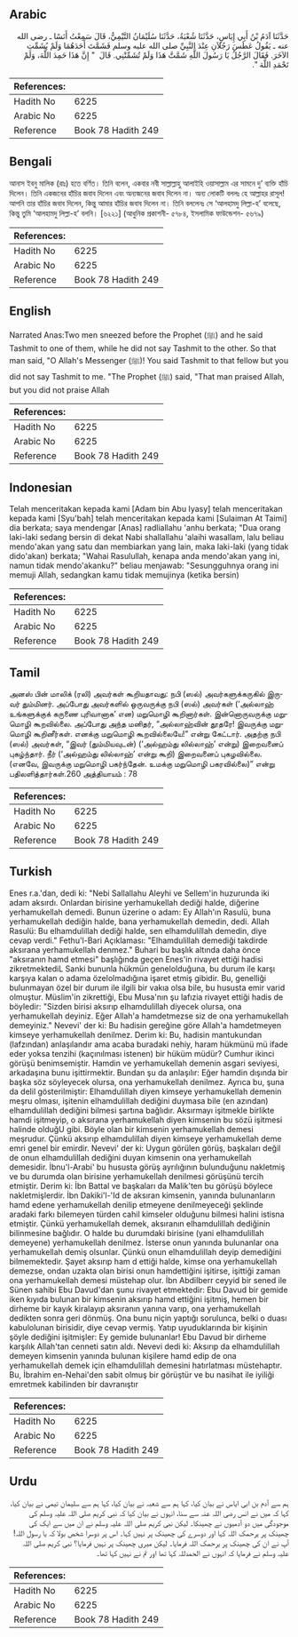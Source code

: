 ## Arabic


<div dir="rtl" lang="ar" style={{fontSize:'larger',backgroundColor:'#f8f9fa',padding:20}}>
حَدَّثَنَا آدَمُ بْنُ أَبِي إِيَاسٍ، حَدَّثَنَا شُعْبَةُ، حَدَّثَنَا سُلَيْمَانُ التَّيْمِيُّ، قَالَ سَمِعْتُ أَنَسًا ـ رضى الله عنه ـ يَقُولُ عَطَسَ رَجُلاَنِ عِنْدَ النَّبِيِّ صلى الله عليه وسلم فَشَمَّتَ أَحَدَهُمَا وَلَمْ يُشَمِّتِ الآخَرَ‏.‏ فَقَالَ الرَّجُلُ يَا رَسُولَ اللَّهِ شَمَّتَّ هَذَا وَلَمْ تُشَمِّتْنِي‏.‏ قَالَ ‏ "‏ إِنَّ هَذَا حَمِدَ اللَّهَ، وَلَمْ تَحْمَدِ اللَّهَ ‏"‏‏.‏
</div>
<div style={{backgroundColor:'#f8f9fa',padding:20, marginBottom: 10}}><table> <thead> <tr> <th>References:</th> <th></th> </tr> </thead> <tbody><tr><td>Hadith No</td><td>6225</td></tr><tr><td>Arabic No</td><td>6225</td></tr><tr><td>Reference</td><td>Book 78 Hadith 249</td></tr></tbody></table></div>

## Bengali


<div dir="ltr" lang="bn" style={{fontSize:'larger',backgroundColor:'#f8f9fa',padding:20}}>
আনাস ইবনু মালিক (রাঃ) হতে বর্ণিত। তিনি বলেন, একবার নবী সাল্লাল্লাহু আলাইহি ওয়াসাল্লাম এর সামনে দু’ ব্যক্তি হাঁচি দিলেন। তিনি একজনের হাঁচির জবাব দিলেন এবং অন্যজনের জবাব দিলেন না। অন্য লোকটি বললঃ হে আল্লাহর রাসূল! আপনি তার হাঁচির জবাব দিলেন, কিন্তু আমার হাঁচির জবাব দিলেন না। তিনি বললেনঃ সে ‘আলহামদু লিল্লা-হ’ বলেছে, কিন্তু তুমি ‘আলহামদু লিল্লা-হ’ বলনি। [৬২২১] (আধুনিক প্রকাশনী- ৫৭৮৪, ইসলামিক ফাউন্ডেশন- ৫৬৭৯)
</div>
<div style={{backgroundColor:'#f8f9fa',padding:20, marginBottom: 10}}><table> <thead> <tr> <th>References:</th> <th></th> </tr> </thead> <tbody><tr><td>Hadith No</td><td>6225</td></tr><tr><td>Arabic No</td><td>6225</td></tr><tr><td>Reference</td><td>Book 78 Hadith 249</td></tr></tbody></table></div>

## English


<div dir="ltr" lang="en" style={{fontSize:'larger',backgroundColor:'#f8f9fa',padding:20}}>
Narrated Anas:Two men sneezed before the Prophet (ﷺ) and he said Tashmit to one of them, while he did not say Tashmit to the other. So that man said, "O Allah's Messenger (ﷺ)! You said Tashmit to that fellow but you did not say Tashmit to me. "The Prophet (ﷺ) said, "That man praised Allah, but you did not praise Allah
</div>
<div style={{backgroundColor:'#f8f9fa',padding:20, marginBottom: 10}}><table> <thead> <tr> <th>References:</th> <th></th> </tr> </thead> <tbody><tr><td>Hadith No</td><td>6225</td></tr><tr><td>Arabic No</td><td>6225</td></tr><tr><td>Reference</td><td>Book 78 Hadith 249</td></tr></tbody></table></div>

## Indonesian


<div dir="ltr" lang="id" style={{fontSize:'larger',backgroundColor:'#f8f9fa',padding:20}}>
Telah menceritakan kepada kami [Adam bin Abu Iyasy] telah menceritakan kepada kami [Syu'bah] telah menceritakan kepada kami [Sulaiman At Taimi] dia berkata; saya mendengar [Anas] radliallahu 'anhu berkata; "Dua orang laki-laki sedang bersin di dekat Nabi shallallahu 'alaihi wasallam, lalu beliau mendo'akan yang satu dan membiarkan yang lain, maka laki-laki (yang tidak dido'akan) berkata; "Wahai Rasulullah, kenapa anda mendo'akan yang ini, namun tidak mendo'akanku?" beliau menjawab: "Sesungguhnya orang ini memuji Allah, sedangkan kamu tidak memujinya (ketika bersin)
</div>
<div style={{backgroundColor:'#f8f9fa',padding:20, marginBottom: 10}}><table> <thead> <tr> <th>References:</th> <th></th> </tr> </thead> <tbody><tr><td>Hadith No</td><td>6225</td></tr><tr><td>Arabic No</td><td>6225</td></tr><tr><td>Reference</td><td>Book 78 Hadith 249</td></tr></tbody></table></div>

## Tamil


<div dir="ltr" lang="ta" style={{fontSize:'larger',backgroundColor:'#f8f9fa',padding:20}}>
அனஸ் பின் மாலிக் (ரலி) அவர்கள் கூறியதாவது: நபி (ஸல்) அவர்களுக்கருகில் இருவர் தும்மினர். அப்போது அவர்களில் ஒருவருக்கு நபி (ஸல்) அவர்கள் (‘அல்லாஹ் உங்களுக்குக் கருணை புரிவானாக’ என) மறுமொழி கூறினார்கள். இன்னொருவருக்கு மறுமொழி கூறவில்லை. அப்போது அந்த மனிதர், “அல்லாஹ்வின் தூதரே! இவருக்கு மறுமொழி கூறினீர்கள். எனக்கு மறுமொழி கூறவில்லையே!” என்று கேட்டார். அதற்கு நபி (ஸல்) அவர்கள், “இவர் (தும்மியவுடன்) (‘அல்ஹம்து லில்லாஹ்’ என்று) இறைவனைப் புகழ்ந்தார். நீர் (‘அல்ஹம்து லில்லாஹ்’ என்று கூறி) இறைவனைப் புகழவில்லை. (எனவே, இவருக்கு மறுமொழி பகர்ந்தேன். உமக்கு மறுமொழி பகரவில்லை)” என்று பதிலளித்தார்கள்.260 அத்தியாயம் : 78
</div>
<div style={{backgroundColor:'#f8f9fa',padding:20, marginBottom: 10}}><table> <thead> <tr> <th>References:</th> <th></th> </tr> </thead> <tbody><tr><td>Hadith No</td><td>6225</td></tr><tr><td>Arabic No</td><td>6225</td></tr><tr><td>Reference</td><td>Book 78 Hadith 249</td></tr></tbody></table></div>

## Turkish


<div dir="ltr" lang="tr" style={{fontSize:'larger',backgroundColor:'#f8f9fa',padding:20}}>
Enes r.a.'dan, dedi ki: "Nebi Sallallahu Aleyhi ve Sellem'in huzurunda iki adam aksırdı. Onlardan birisine yerhamukellah dediği halde, diğerine yerhamukellah demedi. Bunun üzerine o adam: Ey Allah'ın Rasulü, buna yerhamukellah dediğin halde, bana yerhamukellah demedin, dedi. Allah Rasulü: Bu elhamdulillah dediği halde, sen elhamdulillah demedin, diye cevap verdi." Fethu'l-Bari Açıklaması: "Elhamdulillah demediği takdirde aksırana yerhamukellah denmez." Buhari bu başlık altında daha önce "aksıranın hamd etmesi" başlığında geçen Enes'in rivayet ettiği hadisi zikretmektediL Sanki bununla hükmün genelolduğuna, bu durum ile karşı karşıya kalan o adama özelolmadığına işaret etmiş gibidir. Bu, genelliği bulunmayan özel bir durum ile ilgili bir vakıa olsa bile, bu hususta emir varid olmuştur. Müslim'in zikrettiği, Ebu Musa'nın şu lafızia rivayet ettiği hadis de böyledir: "Sizden birisi aksırıp elhamdulillah diyecek olursa, ona yerhamukellah deyiniz. Eğer Allah'a hamdetmezse siz de ona yerhamukellah demeyiniz." Nevevi' der ki: Bu hadisin gereğine göre Allah'a hamdetmeyen kimseye yerhamukellah denilmez. Derim ki: Bu, hadisin mantukundan (lafzından) anlaşılandır ama acaba buradaki nehiy, haram hükmünü mü ifade eder yoksa tenzihi (kaçınılması istenen) bir hüküm müdür? Cumhur ikinci görüşü benimsemiştir. Hamdin ve yerhamukellah demenin asgari seviyesi, arkadaşına bunu işittirmektir. Bundan şu da anlaşılır: Eğer hamdin dışında bir başka söz söyleyecek olursa, ona yerhamukellah denilmez. Ayrıca bu, şuna da delil gösterilmiştir: Elhamdulillah diyen kimseye yerhamukellah demenin meşru olması, işitenin elhamdulillah dediğini duymasa bile (en azından) elhamdulillah dediğini bilmesi şartına bağlıdır. Aksırmayı işitmekle birlikte hamdi işitmeyip, o aksırana yerhamukellah diyen kimsenin bu sözü işitmesi halinde olduğU gibi. Böyle olan bir kimsenin yerhamukellah demesi meşrudur. Çünkü aksırıp elhamdulillah diyen kimseye yerhamukellah deme emri genel bir emirdir. Nevevi' der ki: Uygun görülen görüş, başkaları değil de onun elhamdulillah dediğini duyan kimsenin ona yerhamukellah demesidir. İbnu'l-Arabi' bu hususta görüş ayrılığının bulunduğunu nakletmiş ve bu durumda olan birisine yerhamukellah denilmesi görüşünü tercih etmiştir. Derim ki: İbn Battal ve başkaları da Malik'ten bu görüşü böylece nakletmişlerdir. İbn Dakiki'l-'Id de aksıran kimsenin, yanında bulunanların hamd edene yerhamukellah denilip etmeyene denilmeyeceği şeklinde aradaki farkı bilemeyen türden cahil kimseler olduğunu bilmesi halini istisna etmiştir. Çünkü yerhamukellah demek, aksıranın elhamdulillah dediğinin bilinmesine bağlıdır. O halde bu durumdaki birisine (yani elhamdulillah demeyene) yerhamukellah denilmez. İsterse onun yanında bulunanlar ona yerhamukellah demiş olsunlar. Çünkü onun elhamdulillah deyip demediğini bilmemektedir. Şayet aksırıp ham d ettiği halde, kimse ona yerhamukellah demezse, ondan uzakta olan birisi onun hamdettiğini işitirse, işittiği zaman ona yerhamukellah demesi müstehap olur. İbn Abdilberr ceyyid bir sened ile Sünen sahibi Ebu Davud'dan şunu rivayet etmektedir: Ebu Davud bir gemide iken kıyıda bulunan bir kimsenin aksırıp hamd ettiğini işitmiş, hemen bir dirheme bir kayık kiralayıp aksıranın yanına varıp, ona yerhamukellah dedikten sonra geri dönmüş. Ona bunu niçin yaptığı sorulunca, belki o duası kabulolunan birisidir, diye cevap vermiş. Yatıp uyuduklarında bir kişinin şöyle dediğini işitmişler: Ey gemide bulunanlar! Ebu Davud bir dirheme karşılık Allah'tan cenneti satın aldı. Nevevi dedi ki: Aksırıp da elhamdulillah demeyen kimsenin yanında bulunan kişilere hamd edip de ona yerhamukellah demek için elhamdulillah demesini hatırlatması müstehaptır. Bu, İbrahim en-Nehai'den sabit olmuş bir görüştür ve bu nasihat ile iyiliği emretmek kabilinden bir davranıştır
</div>
<div style={{backgroundColor:'#f8f9fa',padding:20, marginBottom: 10}}><table> <thead> <tr> <th>References:</th> <th></th> </tr> </thead> <tbody><tr><td>Hadith No</td><td>6225</td></tr><tr><td>Arabic No</td><td>6225</td></tr><tr><td>Reference</td><td>Book 78 Hadith 249</td></tr></tbody></table></div>

## Urdu


<div dir="rtl" lang="ur" style={{fontSize:'larger',backgroundColor:'#f8f9fa',padding:20}}>
ہم سے آدم بن ابی ایاس نے بیان کیا، کہا ہم سے شعبہ نے بیان کیا، کہا ہم سے سلیمان تیمی نے بیان کیا، کہا کہ میں نے انس رضی اللہ عنہ سے سنا، انہوں نے بیان کیا کہ نبی کریم صلی اللہ علیہ وسلم کی موجودگی میں دو آدمیوں نے چھینکا۔ لیکن نبی کریم صلی اللہ علیہ وسلم نے ان میں سے ایک کی چھینک پر یرحمک اللہ کہا اور دوسرے کی چھینک پر نہیں کہا۔ اس پر دوسرا شخص بولا کہ یا رسول اللہ! آپ نے ان کی چھینک پر یرحمک اللہ فرمایا۔ لیکن میری چھینک پر نہیں فرمایا؟ نبی کریم صلی اللہ علیہ وسلم نے فرمایا کہ انہوں نے الحمدللہ کہا تھا اور تم نے نہیں کہا تھا۔
</div>
<div style={{backgroundColor:'#f8f9fa',padding:20, marginBottom: 10}}><table> <thead> <tr> <th>References:</th> <th></th> </tr> </thead> <tbody><tr><td>Hadith No</td><td>6225</td></tr><tr><td>Arabic No</td><td>6225</td></tr><tr><td>Reference</td><td>Book 78 Hadith 249</td></tr></tbody></table></div>